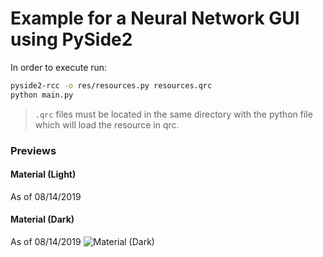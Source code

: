 # Example for a Neural Network GUI using PySide2

In order to execute run:
``` sh
pyside2-rcc -o res/resources.py resources.qrc
python main.py
```

> `.qrc` files must be located in the same directory with the python file which will load the resource in qrc.


### Previews

#### Material (Light)

As of 08/14/2019

#### Material (Dark)

As of 08/14/2019
![Material (Dark)](https://imgur.com/a/VtDgOse)
